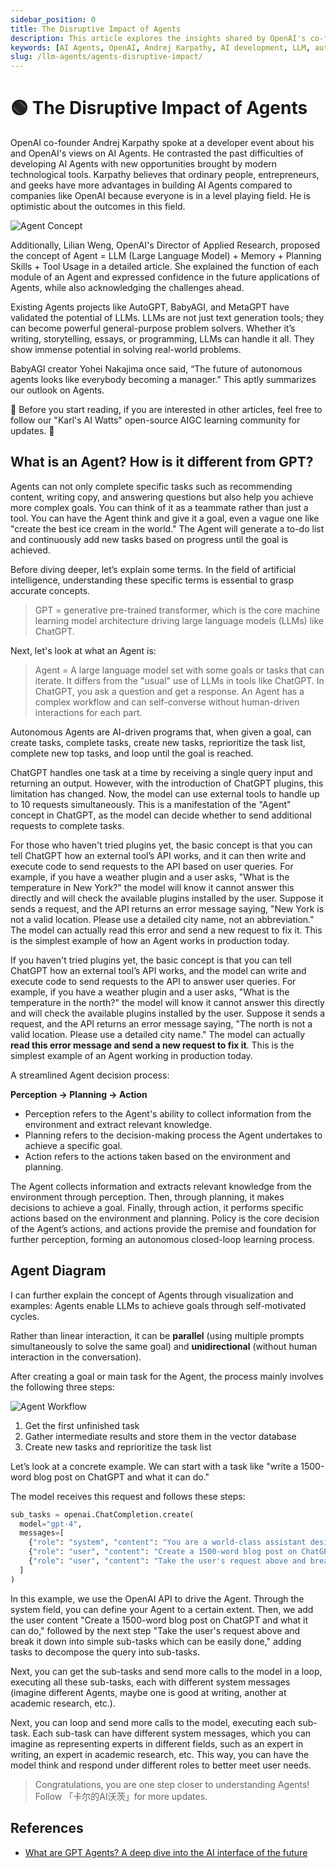 ```yaml
---
sidebar_position: 0
title: The Disruptive Impact of Agents
description: This article explores the insights shared by OpenAI's co-founder Andrej Karpathy on the potential and future of AI Agents, comparing past difficulties with new opportunities brought by modern technologies.
keywords: [AI Agents, OpenAI, Andrej Karpathy, AI development, LLM, autonomous agents, AutoGPT, BabyAGI, MetaGPT]
slug: /llm-agents/agents-disruptive-impact/
---
```

# 🟢 The Disruptive Impact of Agents

OpenAI co-founder Andrej Karpathy spoke at a developer event about his and OpenAI's views on AI Agents. He contrasted the past difficulties of developing AI Agents with new opportunities brought by modern technological tools. Karpathy believes that ordinary people, entrepreneurs, and geeks have more advantages in building AI Agents compared to companies like OpenAI because everyone is in a level playing field. He is optimistic about the outcomes in this field.

![Agent Concept](https://cdn.jsdelivr.net/gh/donttal/imgbed/img/a20831c182bc28c495cb3be759f4d1a3.png)

Additionally, Lilian Weng, OpenAI's Director of Applied Research, proposed the concept of Agent = LLM (Large Language Model) + Memory + Planning Skills + Tool Usage in a detailed article. She explained the function of each module of an Agent and expressed confidence in the future applications of Agents, while also acknowledging the challenges ahead.

Existing Agents projects like AutoGPT, BabyAGI, and MetaGPT have validated the potential of LLMs. LLMs are not just text generation tools; they can become powerful general-purpose problem solvers. Whether it’s writing, storytelling, essays, or programming, LLMs can handle it all. They show immense potential in solving real-world problems.

BabyAGI creator Yohei Nakajima once said, “The future of autonomous agents looks like everybody becoming a manager.” This aptly summarizes our outlook on Agents.

🎉 Before you start reading, if you are interested in other articles, feel free to follow our "Karl's AI Watts" open-source AIGC learning community for updates. 🎉

## What is an Agent? How is it different from GPT?

Agents can not only complete specific tasks such as recommending content, writing copy, and answering questions but also help you achieve more complex goals. You can think of it as a teammate rather than just a tool. You can have the Agent think and give it a goal, even a vague one like "create the best ice cream in the world." The Agent will generate a to-do list and continuously add new tasks based on progress until the goal is achieved.

Before diving deeper, let’s explain some terms. In the field of artificial intelligence, understanding these specific terms is essential to grasp accurate concepts.

> GPT = generative pre-trained transformer, which is the core machine learning model architecture driving large language models (LLMs) like ChatGPT.

Next, let's look at what an Agent is:

> Agent = A large language model set with some goals or tasks that can iterate. It differs from the "usual" use of LLMs in tools like ChatGPT. In ChatGPT, you ask a question and get a response. An Agent has a complex workflow and can self-converse without human-driven interactions for each part.

Autonomous Agents are AI-driven programs that, when given a goal, can create tasks, complete tasks, create new tasks, reprioritize the task list, complete new top tasks, and loop until the goal is reached.

ChatGPT handles one task at a time by receiving a single query input and returning an output. However, with the introduction of ChatGPT plugins, this limitation has changed. Now, the model can use external tools to handle up to 10 requests simultaneously. This is a manifestation of the "Agent" concept in ChatGPT, as the model can decide whether to send additional requests to complete tasks.

For those who haven't tried plugins yet, the basic concept is that you can tell ChatGPT how an external tool’s API works, and it can then write and execute code to send requests to the API based on user queries. For example, if you have a weather plugin and a user asks, "What is the temperature in New York?" the model will know it cannot answer this directly and will check the available plugins installed by the user. Suppose it sends a request, and the API returns an error message saying, "New York is not a valid location. Please use a detailed city name, not an abbreviation." The model can actually read this error and send a new request to fix it. This is the simplest example of how an Agent works in production today.

If you haven't tried plugins yet, the basic concept is that you can tell ChatGPT how an external tool’s API works, and the model can write and execute code to send requests to the API to answer user queries. For example, if you have a weather plugin and a user asks, "What is the temperature in the north?" the model will know it cannot answer this directly and will check the available plugins installed by the user. Suppose it sends a request, and the API returns an error message saying, "The north is not a valid location. Please use a detailed city name." The model can actually **read this error message and send a new request to fix it**. This is the simplest example of an Agent working in production today.

A streamlined Agent decision process:

**Perception → Planning → Action**

- Perception refers to the Agent's ability to collect information from the environment and extract relevant knowledge.
- Planning refers to the decision-making process the Agent undertakes to achieve a specific goal.
- Action refers to the actions taken based on the environment and planning.

The Agent collects information and extracts relevant knowledge from the environment through perception. Then, through planning, it makes decisions to achieve a goal. Finally, through action, it performs specific actions based on the environment and planning. Policy is the core decision of the Agent’s actions, and actions provide the premise and foundation for further perception, forming an autonomous closed-loop learning process.

## Agent Diagram

I can further explain the concept of Agents through visualization and examples: Agents enable LLMs to achieve goals through self-motivated cycles.

Rather than linear interaction, it can be **parallel** (using multiple prompts simultaneously to solve the same goal) and **unidirectional** (without human interaction in the conversation).

After creating a goal or main task for the Agent, the process mainly involves the following three steps:

![Agent Workflow](https://cdn.jsdelivr.net/gh/donttal/imgbed/img/d396e13790858dc3e0ca0ea8287537ce.png)

1. Get the first unfinished task
2. Gather intermediate results and store them in the vector database
3. Create new tasks and reprioritize the task list

Let’s look at a concrete example. We can start with a task like "write a 1500-word blog post on ChatGPT and what it can do."

The model receives this request and follows these steps:

```python
sub_tasks = openai.ChatCompletion.create(
  model="gpt-4",
  messages=[
    {"role": "system", "content": "You are a world-class assistant designed to help people accomplish tasks"},
    {"role": "user", "content": "Create a 1500-word blog post on ChatGPT and what it can do"},
    {"role": "user", "content": "Take the user's request above and break it down into simple sub-tasks which can be easily done."}
  ]
)
```

In this example, we use the OpenAI API to drive the Agent. Through the system field, you can define your Agent to a certain extent. Then, we add the user content "Create a 1500-word blog post on ChatGPT and what it can do," followed by the next step "Take the user's request above and break it down into simple sub-tasks which can be easily done," adding tasks to decompose the query into sub-tasks.

Next, you can get the sub-tasks and send more calls to the model in a loop, executing all these sub-tasks, each with different system messages (imagine different Agents, maybe one is good at writing, another at academic research, etc.).

Next, you can loop and send more calls to the model, executing each sub-task. Each sub-task can have different system messages, which you can imagine as representing experts in different fields, such as an expert in writing, an expert in academic research, etc. This way, you can have the model think and respond under different roles to better meet user needs.

> Congratulations, you are one step closer to understanding Agents! Follow 「卡尔的AI沃茨」for more updates.

## References

- [What are GPT Agents? A deep dive into the AI interface of the future](https://logankilpatrick.medium.com/what-are-gpt-agents-a-deep-dive-into-the-ai-interface-of-the-future-3c376dcb0824)